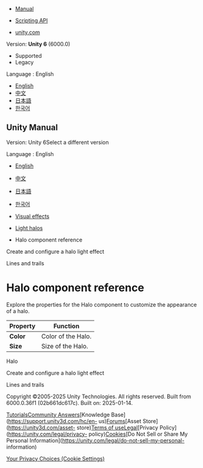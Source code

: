 [](https://docs.unity3d.com)

  * [Manual](../Manual/index.html)
  * [Scripting API](../ScriptReference/index.html)

  * [unity.com](https://unity.com/)

Version: **Unity 6** (6000.0)

  * Supported
  * Legacy

Language : English

  * [English](/Manual/class-Halo.html)
  * [中文](/cn/current/Manual/class-Halo.html)
  * [日本語](/ja/current/Manual/class-Halo.html)
  * [한국어](/kr/current/Manual/class-Halo.html)

[](https://docs.unity3d.com)

## Unity Manual

Version: Unity 6Select a different version

Language : English

  * [English](/Manual/class-Halo.html)
  * [中文](/cn/current/Manual/class-Halo.html)
  * [日本語](/ja/current/Manual/class-Halo.html)
  * [한국어](/kr/current/Manual/class-Halo.html)

  * [Visual effects](visual-effects.html)
  * [Light halos](visual-effects-haloes.html)
  * Halo component reference

[](create-configure-halo.html)

Create and configure a halo light effect

[](visual-effects-lines-trails-billboards.html)

Lines and trails

# Halo component reference

Explore the properties for the Halo component to customize the appearance of a
halo.

**Property** | **Function**  
---|---  
**Color** | Color of the Halo.  
**Size** | Size of the Halo.  
  
Halo

[](create-configure-halo.html)

Create and configure a halo light effect

[](visual-effects-lines-trails-billboards.html)

Lines and trails

Copyright ©2005-2025 Unity Technologies. All rights reserved. Built from
6000.0.36f1 (02b661dc617c). Built on: 2025-01-14.

[Tutorials](https://learn.unity.com/)[Community
Answers](https://answers.unity3d.com)[Knowledge
Base](https://support.unity3d.com/hc/en-
us)[Forums](https://forum.unity3d.com)[Asset Store](https://unity3d.com/asset-
store)[Terms of
use](https://docs.unity3d.com/Manual/TermsOfUse.html)[Legal](https://unity.com/legal)[Privacy
Policy](https://unity.com/legal/privacy-
policy)[Cookies](https://unity.com/legal/cookie-policy)[Do Not Sell or Share
My Personal Information](https://unity.com/legal/do-not-sell-my-personal-
information)

[Your Privacy Choices (Cookie Settings)](javascript:void\(0\);)

